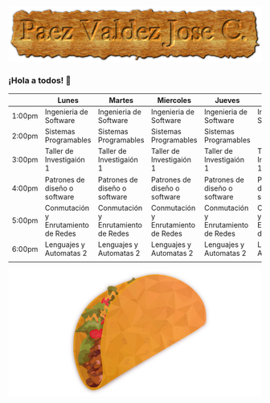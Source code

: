    ![](cooltext418068488941457.png)
  

### ¡Hola a todos! 👋

<!--
**JoseCarlosPaezV/JoseCarlosPaezV** is a ✨ _special_ ✨ repository because its `README.md` (this file) appears on your GitHub profile.

Here are some ideas to get you started:

- 🔭 I’m currently working on ...
- 🌱 I’m currently learning ...
- 👯 I’m looking to collaborate on ...
- 🤔 I’m looking for help with ...
- 💬 Ask me about ...
- 📫 How to reach me: ...
- 😄 Pronouns: ...
- ⚡ Fun fact: ...
-->

|        | Lunes                           | Martes                          | Miercoles                       | Jueves                          | Viernes                         |
|--------|---------------------------------|---------------------------------|---------------------------------|---------------------------------|---------------------------------|
| 1:00pm | Ingenieria de Software   | Ingenieria de Software        | Ingenieria de Software        | Ingenieria de Software        | Ingenieria de Software        |
| 2:00pm | Sistemas Programables   | Sistemas Programables   | Sistemas Programables   | Sistemas Programables   |                                 |
| 3:00pm | Taller de Investigaión 1           | Taller de Investigaión 1           | Taller de Investigaión 1           | Taller de Investigaión 1           | Taller de Investigaión 1           |
| 4:00pm | Patrones de diseño o software      | Patrones de diseño o software           | Patrones de diseño o software           | Patrones de diseño o software           |  Patrones de diseño o software                |
| 5:00pm | Conmutación y Enrutamiento de Redes         | Conmutación y Enrutamiento de Redes         | Conmutación y Enrutamiento de Redes         | Conmutación y Enrutamiento de Redes         | Conmutación y Enrutamiento de Redes         |
| 6:00pm | Lenguajes y Automatas 2 | Lenguajes y Automatas 2 | Lenguajes y Automatas 2 | Lenguajes y Automatas 2 | Lenguajes y Automatas 2 |
|        |                                 |                                 |                                 |                                 |                                 |


 ![](taco-gf4484f1da_1280.png)
